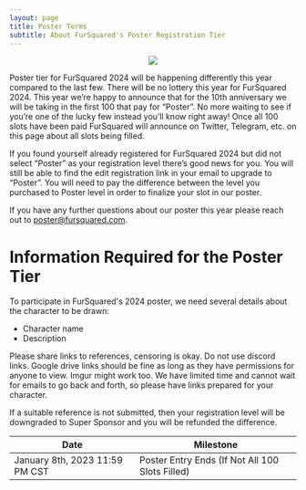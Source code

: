 ```yaml
---
layout: page
title: Poster Terms
subtitle: About FurSquared's Poster Registration Tier
---
```

<div align="center">
  <img src="{{ 'uploads/f2-2023-poster-small.jpg' | relative_url }}" />
</div>

Poster tier for FurSquared 2024 will be happening differently this year compared to the last few. There will be no lottery this year for FurSquared 2024. This year we’re happy to announce that for the 10th anniversary we will be taking in the first 100 that pay for “Poster”. No more waiting to see if you’re one of the lucky few instead you’ll know right away! Once all 100 slots have been paid FurSquared will announce on Twitter, Telegram, etc. on this page about all slots being filled.

If you found yourself already registered for FurSquared 2024 but did not select “Poster” as your registration level there’s good news for you. You will still be able to find the edit registration link in your email to upgrade to “Poster”. You will need to pay the difference between the level you purchased to Poster level in order to finalize your slot in our poster.

If you have any further questions about our poster this year please reach out to [poster@fursquared.com](mailto:poster@fursquared.com).

# Information Required for the Poster Tier
To participate in FurSquared's 2024 poster, we need several details about the character to be drawn:

- Character name
- Description

Please share links to references, censoring is okay. Do not use discord links. Google drive links should be fine as long as they have permissions for anyone to view. Imgur might work too. We have limited time and cannot wait for emails to go back and forth, so please have links prepared for your character.

If a suitable reference is not submitted, then your registration level will be downgraded to Super Sponsor and you will be refunded the difference.

| Date | Milestone |
| --- | --- |
| January 8th, 2023 11:59 PM CST | Poster Entry Ends (If Not All 100 Slots Filled)|
